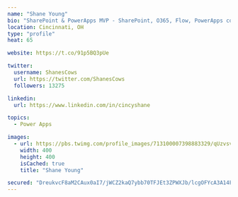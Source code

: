 ```yaml
---
name: "Shane Young"
bio: "SharePoint & PowerApps MVP - SharePoint, O365, Flow, PowerApps consulting? @PowerApps911 | Pure Snark? You found it."
location: Cincinnati, OH
type: "profile"
heat: 65

website: https://t.co/91p5BQ3pUe

twitter:
  username: ShanesCows
  url: https://twitter.com/ShanesCows
  followers: 13275

linkedin:
  url: https://www.linkedin.com/in/cincyshane

topics:
  - Power Apps

images:
  - url: https://pbs.twimg.com/profile_images/713100007398883329/qUzvsvQ3_400x400.jpg
    width: 400
    height: 400
    isCached: true
    title: "Shane Young"

secured: "DreukvcF8aM2CAux0aI7/jWCZ2kaQ7ybb70TFJEt3ZPWXJb/lcgOFYcA3A14FBfAuru5G6WNZ5GzUWBpdPhdfh5JpDCLXoYEcDmRAgHQqX8W5Dg0UcAqkMthq4HJ9FNUSVbGiztmRD7TlgpB83QYL1MqouD/GOFaKOa9vBAexlOhUEVo37k3SS4tynoUzYt9ZT6Ugzgu8LwOipPIK5xkDGxWFzFYHDsOfwNZx7Winz1r5VD+iaibV4yZk3vPxZJxWonJx/T2lW/bWVwQXvzffXKzPRmFHvL0Nwu365AHK8k2nH/e2qAGA8GeCa/MjF46JumAt5OjrGDYoCDATchE5jz7GzgyXTorli6LgdRo0wzt9s7Kr9/Lm1LyC3h8HDco143/7Ue8090Ks41dFGxX8j8YhWb+XkvV0ZvNYCYWrgY=;wPe//+PrQKiXf/NaVjyncQ=="
---
```


